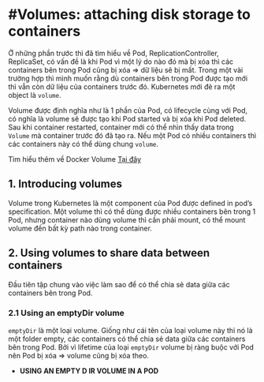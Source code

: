# #Volumes: attaching disk storage to containers
Ở những phần trước thì đã tìm hiểu về Pod, ReplicationController, ReplicaSet, có vấn đề là khi Pod vì một lý do nào đó mà bị xóa thì các containers bên trong Pod cũng bị xóa => dữ liệu sẽ bị mất. Trong một vài trường hợp thì mình muốn rằng dù containers bên trong Pod được tạo mới thì vẫn còn dữ liệu của containers trước đó. Kubernetes mới đẻ ra một object là `volume`.

Volume được định nghĩa như là 1 phần của Pod, có lifecycle cùng với Pod, có nghĩa là volume sẽ được tạo khi Pod started và bị xóa khi Pod deleted. Sau khi container restarted, container mới có thể nhìn thấy data trong `Volume` mà container trước đó đã tạo ra. Nếu một Pod có nhiều containers thì các containers này có thể dùng chung `volume`.

Tìm hiểu thêm về Docker Volume [Tại đây](https://github.com/nbthanh98/study/blob/master/learn-docker/DOCKER-VOLUME.md)

## **1. Introducing volumes**
Volume trong Kubernetes là một component của Pod được defined in pod’s specification. Một volume thì có thể dùng được nhiều containers bên trong 1 Pod, nhưng container nào dùng volume thì cần phải mount, có thể mount volume đến bất kỳ path nào trong container.

## **2. Using volumes to share data between containers**
Đầu tiên tập chung vào việc làm sao để có thể chia sẻ data giữa các containers bên trong Pod.

### **2.1 Using an emptyDir volume**
`emptyDir` là một loại volume. Giống như cái tên của loại volume này thì nó là một folder empty, các containers có thể chia sẻ data giữa các containers bên trong Pod. Bởi vì lifetime của loại `emptyDir` volume bị ràng buộc với Pod nên Pod bị xóa => volume cũng bị xóa theo.

- **USING AN EMPTY D IR VOLUME IN A POD**
    
    